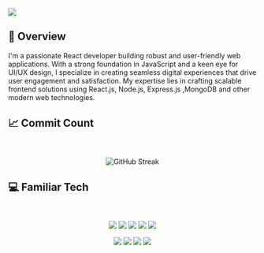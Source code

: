 <img src="https://i.ibb.co/tcFYPn0/Blog-Common-Image-React-OG-Image-4f86147829-1.jpg" />

## :eyes: Overview

<p>
  I'm a passionate React developer building robust and user-friendly web applications. With a strong foundation in JavaScript and a keen eye for UI/UX design, I specialize in creating seamless digital experiences that drive user engagement and satisfaction. My expertise lies in crafting scalable frontend solutions using React.js, Node.js, Express.js ,MongoDB and other modern web technologies.
</p>

## :chart_with_upwards_trend: Commit Count

<br />
<p align="center">
  <img src="https://streak-stats.demolab.com?user=rafizul896&theme=dark-minimalist&hide_border=true&hide_current_streak=true&hide_longest_streak=true" alt="GitHub Streak" />
</p>

## :computer: Familiar Tech

<br>
<p align="center">
<img src="https://github.com/mir-hussain/mir-hussain/blob/main/images/icons/HTML.png"/>
<img src="https://github.com/mir-hussain/mir-hussain/blob/main/images/icons/css.png"/>
<img src="https://github.com/mir-hussain/mir-hussain/blob/main/images/icons/tailwind.png"/>
<img src="https://github.com/mir-hussain/mir-hussain/blob/main/images/icons/JavaScript.png"/>
<img src="https://github.com/mir-hussain/mir-hussain/blob/main/images/icons/react.png"/>
</p>
<p align="center">
<img src="https://github.com/mir-hussain/mir-hussain/blob/main/images/icons/firebase.png"/>
<img src="https://github.com/mir-hussain/mir-hussain/blob/main/images/icons/node.png"/>
<img src="https://github.com/mir-hussain/mir-hussain/blob/main/images/icons/express.png"/>
<img src="https://github.com/mir-hussain/mir-hussain/blob/main/images/icons/mongo.png"/>
</p><br/>
